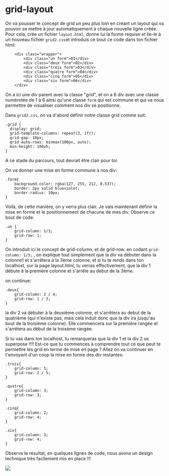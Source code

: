 <h1>grid-layout</h1>

On va pousser le concept de grid un peu plus loin en créant un layout qui va pouvoir se mettre à jour automatiquement à chaque nouvelle ligne créée.
Pour cela, crée un fichier ```layout.html```, donne lui la forme requise et lie-le à un nouveau fichier ```grid2.css```et introduis ce bout ce code dans ton fichier html:

```
    <div class="wrapper">
        <div class="un form">01</div>
        <div class="deux form">02</div>
        <div class="trois form">03</div>
        <div class="quatre form">04</div>
        <div class="cinq form">05</div>
        <div class="six form">06</div>
    </div>
```
On a ici une div parent avec la classe "grid", et on a 6 div avec une classe numérotée de 1 à 6 ainsi qu'une classe ```form``` qui est commune et qui va nous permettre de visualiser comment nos div se positionne.

Dans ```grid2.css```, on va d'abord définir notre classe grid comme suit:

```
.grid {
  display: grid;
  grid-template-columns: repeat(3, 1fr);
  grid-gap: 10px;
  grid-auto-rows: minmax(100px, auto);
  min-height: 100vh;
}
```

A ce stade du parcours, tout devrait être clair pour toi.

On va donner une mise en forme commune à nos div:

```
.form{
    background-color: rgba(127, 255, 212, 0.537);
    border: 2px solid blueviolet;
    border-radius: 10px;
}
```

Voilà, de cette manière, on y verra plus clair. Je vais maintenant définir la mise en forme et le positionnement de chacune de mes div. Observe ce bout de code:

```
.un {
    grid-column: 1/3;
    grid-row: 1;
}
```

On introduit ici le concept de grid-column, et de grid-row.
en codant ```grid-column: 1/3;``` , on explique tout simplement que la div va débuter dans la colonne1 et s'arrêtera à la 3ème colonne, et si tu te rends dans ton localhost, sur la page layout.html, tu verras effectivement, que la div 1 débute à la première colonne et s'arrête au debut de la 3ème.

on continue:

```
.deux{ 
    grid-column: 2 / 4;
    grid-row: 1 / 3;
}
```

la div 2 va débuter à la deuxième colonne, et s'arrêtera au debut de la quatrième (qui n'existe pas, mais cela induit donc que la div ira jusqu'au bout de la troisième colonne). Elle commencera sur la première rangée et s'arrêtera au début de la troisème rangée.

Si tu vas dans ton localhost, tu remarqueras que la div 1 et la div 2 se superpose !!!!  Est-ce que tu commences à comprendre tout ce que peut te permettre les grid en terme de mise en page ?
Allez on va continuer en t'envoyant d'un coup la mise en forme des div restantes:

```
.trois{
    grid-column: 1;
    grid-row: 2 / 5;
}

.quatre{
    grid-column: 3;
    grid-row: 3;
}

.cinq{
    grid-column: 2;
    grid-row: 4;
}

.six{
    grid-column: 3;
    grid-row: 4;
}
```

Observe le résultat, en quelques lignes de code, nous avons un design technique très facilement mis en place !!!

<img src="https://raw.githubusercontent.com/GuyVil1/Css-Grid---Bootstrap-prends-un-coup-de-vieux/master/Formation/img/grid009.png" />


